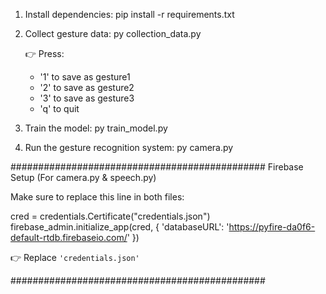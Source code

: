 1. Install dependencies:
   pip install -r requirements.txt

2. Collect gesture data:
   py collection_data.py

   👉 Press:
      - '1' to save as gesture1
      - '2' to save as gesture2
      - '3' to save as gesture3
      - 'q' to quit

3. Train the model:
   py train_model.py

4. Run the gesture recognition system:
   py camera.py




##############################################
 Firebase Setup (For camera.py & speech.py)

Make sure to replace this line in both files:

   cred = credentials.Certificate("credentials.json")
   firebase_admin.initialize_app(cred, {
       'databaseURL': 'https://pyfire-da0f6-default-rtdb.firebaseio.com/'
   })

👉 Replace `'credentials.json'` 

##############################################
